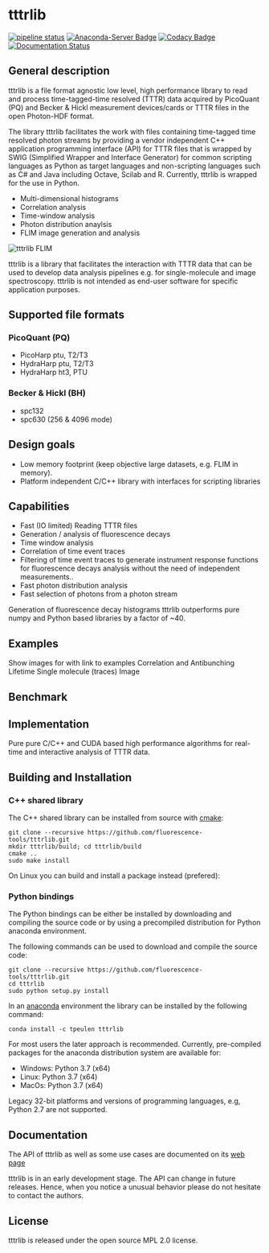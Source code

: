 # tttrlib
[![pipeline status](https://gitlab.peulen.xyz/tpeulen/tttrlib/badges/master/pipeline.svg)](https://gitlab.peulen.xyz/tpeulen/tttrlib/badges/master/pipeline.svg)
[![Anaconda-Server Badge](https://anaconda.org/tpeulen/tttrlib/badges/installer/conda.svg)](https://anaconda.org/tpeulen/tttrlib)
[![Codacy Badge](https://api.codacy.com/project/badge/Grade/1f727cbedb48433ea256cc81cca58fb2)](https://www.codacy.com/manual/tpeulen/tttrlib?utm_source=github.com&amp;utm_medium=referral&amp;utm_content=Fluorescence-Tools/tttrlib&amp;utm_campaign=Badge_Grade)
[![Documentation Status](https://readthedocs.org/projects/tttrlib/badge/?version=latest)](https://tttrlib.readthedocs.io/en/latest/?badge=latest)

## General description
tttrlib is a file format agnostic low level, high performance library to 
read and process time-tagged-time resolved (TTTR) data acquired by 
PicoQuant (PQ) and Becker & Hickl measurement devices/cards or TTTR 
files in the open Photon-HDF format.

The library tttrlib facilitates the work with files containing 
time-tagged time resolved photon streams by providing 
a vendor independent C++ application programming interface (API) 
for TTTR files that is wrapped by SWIG (Simplified Wrapper and Interface 
Generator) for common scripting languages as Python as target languages 
and non-scripting languages such as C# and Java including Octave, 
Scilab and R. Currently, tttrlib is wrapped for the use in Python. 

*   Multi-dimensional histograms
*   Correlation analysis
*   Time-window analysis
*   Photon distribution anaylsis
*   FLIM image generation and analysis

![tttrlib FLIM][3]

tttrlib is a library that facilitates the interaction with TTTR data that can be 
used to develop data analysis pipelines e.g. for single-molecule and image 
spectroscopy. tttrlib is not intended as end-user software for specific application 
purposes.  

## Supported file formats
### PicoQuant (PQ)
*   PicoHarp ptu, T2/T3
*   HydraHarp ptu, T2/T3
*   HydraHarp ht3, PTU

### Becker & Hickl (BH)
*   spc132 
*   spc630 (256 & 4096 mode)

## Design goals
*   Low memory footprint (keep objective large datasets, e.g.  FLIM in memory).
*   Platform independent C/C++ library with interfaces for scripting libraries 

## Capabilities
*   Fast (IO limited) Reading TTTR files 
*   Generation / analysis of fluorescence decays
*   Time window analysis
*   Correlation of time event traces
*   Filtering of time event traces to generate instrument response functions for fluorescence decays analysis without the need of independent measurements.. 
*   Fast photon distribution analysis
*   Fast selection of photons from a photon stream
 
Generation of fluorescence decay histograms tttrlib outperforms pure numpy and Python based
libraries by a factor of ~40.

## Examples
Show images for with link to examples
Correlation and Antibunching 
Lifetime
Single molecule (traces)
Image

## Benchmark



## Implementation
Pure pure C/C++ and CUDA based high performance algorithms for real-time and interactive 
analysis of TTTR data.

## Building and Installation

### C++ shared library

The C++ shared library can be installed from source with [cmake](https://cmake.org/):

```console
git clone --recursive https://github.com/fluorescence-tools/tttrlib.git
mkdir tttrlib/build; cd tttrlib/build
cmake ..
sudo make install
```

On Linux you can build and install a package instead (prefered):

### Python bindings
The Python bindings can be either be installed by downloading and compiling the source code or by using a 
precompiled distribution for Python anaconda environment.

The following commands can be used to download and compile the source code:

```console
git clone --recursive https://github.com/fluorescence-tools/tttrlib.git
cd tttrlib
sudo python setup.py install
```

In an [anaconda](https://www.anaconda.com/) environment the library can 
be installed by the following command: 
```console
conda install -c tpeulen tttrlib
```

For most users the later approach is recommended. Currently, pre-compiled 
packages for the anaconda distribution system are available for:

*   Windows: Python 3.7 (x64)
*   Linux: Python 3.7 (x64)
*   MacOs: Python 3.7 (x64)

Legacy 32-bit platforms and versions of programming languages, e.g, Python 2.7 
are not supported.

## Documentation

The API of tttrlib as well as some use cases are documented 
on its [web page](https://fluorescence-tools.github.io/tttrlib) 

tttrlib is in an early development stage. The API can change in future 
releases. Hence, when you notice a unusual behavior please do not hesitate 
to contact the authors. 
    
## License

tttrlib is released under the open source MPL 2.0 license.

[3]: https://raw.githubusercontent.com/Fluorescence-Tools/tttrlib/gh-pages/_images/sphx_glr_plot_imaging_representations_001.png "tttrlib FLIM"
